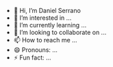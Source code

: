 - 👋 Hi, I’m Daniel Serrano
- 👀 I’m interested in ...
- 🌱 I’m currently learning ...
- 💞️ I’m looking to collaborate on ...
- 📫 How to reach me ...
- 😄 Pronouns: ...
- ⚡ Fun fact: ...

<!---
serranod-wit/serranod-wit is a ✨ special ✨ repository because its `README.md` (this file) appears on your GitHub profile.
You can click the Preview link to take a look at your changes.
--->
